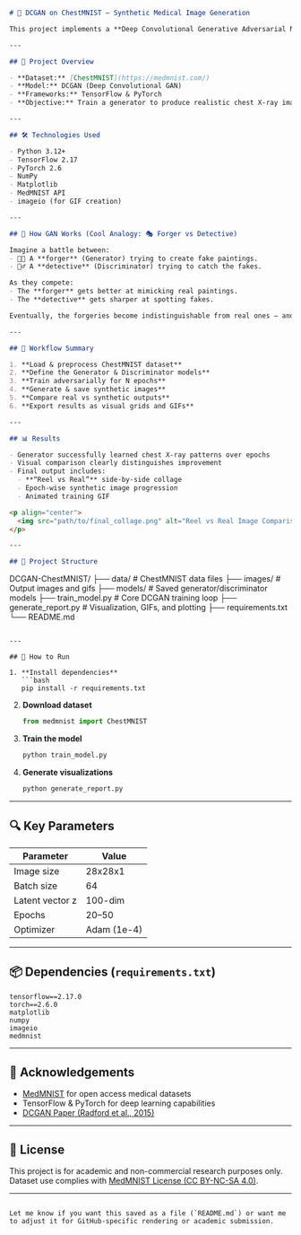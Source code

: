 

```markdown
# 🧠 DCGAN on ChestMNIST – Synthetic Medical Image Generation

This project implements a **Deep Convolutional Generative Adversarial Network (DCGAN)** to generate synthetic chest X-ray images using the **ChestMNIST** dataset. The objective is to explore the power of GANs in medical imaging, specifically for data augmentation, education, and enhancing model robustness in low-data scenarios.

---

## 📌 Project Overview

- **Dataset:** [ChestMNIST](https://medmnist.com/)
- **Model:** DCGAN (Deep Convolutional GAN)
- **Frameworks:** TensorFlow & PyTorch
- **Objective:** Train a generator to produce realistic chest X-ray images, and a discriminator to differentiate between real and synthetic samples.

---

## 🛠️ Technologies Used

- Python 3.12+
- TensorFlow 2.17
- PyTorch 2.6
- NumPy
- Matplotlib
- MedMNIST API
- imageio (for GIF creation)

---

## 🧠 How GAN Works (Cool Analogy: 🎭 Forger vs Detective)

Imagine a battle between:
- 🧑‍🎨 A **forger** (Generator) trying to create fake paintings.
- 🕵️‍♂️ A **detective** (Discriminator) trying to catch the fakes.

As they compete:
- The **forger** gets better at mimicking real paintings.
- The **detective** gets sharper at spotting fakes.

Eventually, the forgeries become indistinguishable from real ones — and that’s when the GAN wins.

---

## 🧪 Workflow Summary

1. **Load & preprocess ChestMNIST dataset**
2. **Define the Generator & Discriminator models**
3. **Train adversarially for N epochs**
4. **Generate & save synthetic images**
5. **Compare real vs synthetic outputs**
6. **Export results as visual grids and GIFs**

---

## 📊 Results

- Generator successfully learned chest X-ray patterns over epochs
- Visual comparison clearly distinguishes improvement
- Final output includes:
  - **“Reel vs Real”** side-by-side collage
  - Epoch-wise synthetic image progression
  - Animated training GIF

<p align="center">
  <img src="path/to/final_collage.png" alt="Reel vs Real Image Comparison" width="600"/>
</p>

---

## 📁 Project Structure

```
DCGAN-ChestMNIST/
├── data/                      # ChestMNIST data files
├── images/                    # Output images and gifs
├── models/                    # Saved generator/discriminator models
├── train_model.py             # Core DCGAN training loop
├── generate_report.py         # Visualization, GIFs, and plotting
├── requirements.txt
└── README.md
```

---

## 🚀 How to Run

1. **Install dependencies**
   ```bash
   pip install -r requirements.txt
   ```

2. **Download dataset**
   ```python
   from medmnist import ChestMNIST
   ```

3. **Train the model**
   ```bash
   python train_model.py
   ```

4. **Generate visualizations**
   ```bash
   python generate_report.py
   ```

---

## 🔍 Key Parameters

| Parameter         | Value      |
|------------------|------------|
| Image size       | 28x28x1    |
| Batch size       | 64         |
| Latent vector z  | 100-dim    |
| Epochs           | 20–50      |
| Optimizer        | Adam (1e-4)|

---

## 📦 Dependencies (`requirements.txt`)

```
tensorflow==2.17.0
torch==2.6.0
matplotlib
numpy
imageio
medmnist
```

---

## 📌 Acknowledgements

- [MedMNIST](https://medmnist.com/) for open access medical datasets
- TensorFlow & PyTorch for deep learning capabilities
- [DCGAN Paper (Radford et al., 2015)](https://arxiv.org/abs/1511.06434)

---

## 🧾 License

This project is for academic and non-commercial research purposes only. Dataset use complies with [MedMNIST License (CC BY-NC-SA 4.0)](https://creativecommons.org/licenses/by-nc-sa/4.0/).

---
```

Let me know if you want this saved as a file (`README.md`) or want me to adjust it for GitHub-specific rendering or academic submission.
